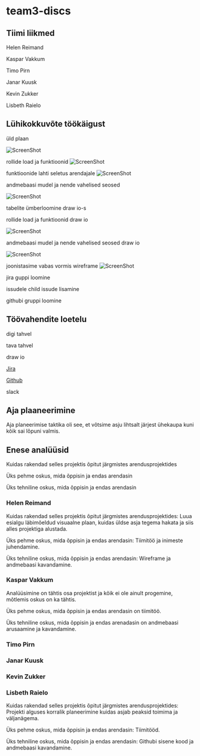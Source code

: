 # team3-discs
## Tiimi liikmed
Helen Reimand

Kaspar Vakkum

Timo Pirn

Janar Kuusk

Kevin Zukker

Lisbeth Raielo

## Lühikokkuvõte töökäigust
üld plaan

![ScreenShot](/pildid/diski%20rendisüsteemi%20üldplaan%20drawio.png)

rollide load ja funktioonid
![ScreenShot](/pildid/Rollid%20ja%20funktsioonid.jpg)

funktioonide lahti seletus arendajale
![ScreenShot](/pildid/Funktsioonide%20lahtiseletamine.jpg)

andmebaasi mudel ja nende vahelised seosed

![ScreenShot](/pildid/Andmebaasi%20mudel%20ja%20seosed.jpg)

tabelite ümberloomine draw io-s

rollide load ja funktioonid draw io

![ScreenShot](/pildid/Rollid%20ja%20funktsioonid%20drawio.png)

andmebaasi mudel ja nende vahelised seosed draw io

![ScreenShot](/pildid/Andmebaasi%20mudel%20ja%20seosed%20drawiouus.png)

joonistasime vabas vormis wireframe
![ScreenShot](/pildid/Wireframe.jpg)

jira guppi loomine

issudele child issude lisamine

githubi gruppi loomine
## Töövahendite loetelu
digi tahvel

tava tahvel

draw io

[Jira](https://janark.atlassian.net/jira/software/projects/KL/boards/1/roadmap)

[Github](https://github.com/helenrei/team3-discs)

slack

## Aja plaaneerimine
Aja planeerimise taktika oli see, et võtsime asju lihtsalt järjest ühekaupa kuni kõik sai lõpuni valmis.
## Enese analüüsid
Kuidas rakendad selles projektis õpitut järgmistes arendusprojektides

Üks pehme oskus, mida õppisin ja endas arendasin

Üks tehniline oskus, mida õppisin ja endas arendasin
### Helen Reimand
Kuidas rakendad selles projektis õpitut järgmistes arendusprojektides: Luua esialgu läbimõeldud visuaalne plaan, kuidas üldse asja tegema hakata ja siis alles projektiga alustada.

Üks pehme oskus, mida õppisin ja endas arendasin: Tiimitöö ja inimeste juhendamine. 

Üks tehniline oskus, mida õppisin ja endas arendasin: Wireframe ja andmebaasi kavandamine.
### Kaspar Vakkum
Analüüsimine on tähtis osa projektist ja kõik ei ole ainult progemine, mõtlemis oskus on ka tähtis.

Üks pehme oskus, mida õppisin ja endas arendasin on tiimitöö.

Üks tehniline oskus, mida õppisin ja endas arenadasin on andmebaasi arusaamine ja kavandamine.
### Timo Pirn
### Janar Kuusk
### Kevin Zukker
### Lisbeth Raielo
Kuidas rakendad selles projektis õpitut järgmistes arendusprojektides: Projekti alguses korralik planeerimine kuidas asjab peaksid toimima ja väljanägema.

Üks pehme oskus, mida õppisin ja endas arendasin: Tiimitööd.

Üks tehniline oskus, mida õppisin ja endas arendasin: Githubi sisene kood ja andmebaasi kavandamine.

